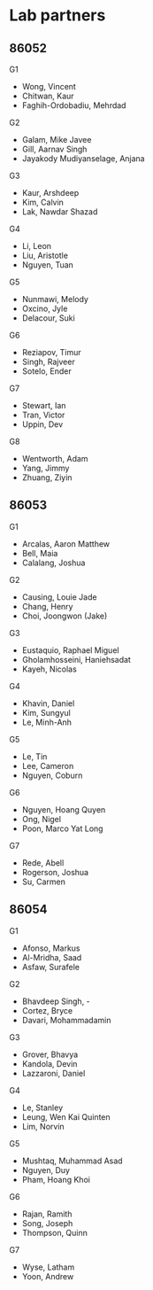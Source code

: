# Lab partners

## 86052

G1
- Wong, Vincent
- Chitwan, Kaur
- Faghih-Ordobadiu, Mehrdad

G2
- Galam, Mike Javee
- Gill, Aarnav Singh
- Jayakody Mudiyanselage, Anjana

G3
- Kaur, Arshdeep
- Kim, Calvin
- Lak, Nawdar Shazad

G4
- Li, Leon
- Liu, Aristotle
- Nguyen, Tuan

G5
- Nunmawi, Melody
- Oxcino, Jyle
- Delacour, Suki

G6
- Reziapov, Timur
- Singh, Rajveer
- Sotelo, Ender

G7
- Stewart, Ian
- Tran, Victor
- Uppin, Dev

G8
- Wentworth, Adam
- Yang, Jimmy
- Zhuang, Ziyin

## 86053

G1
- Arcalas, Aaron Matthew
- Bell, Maia
- Calalang, Joshua

G2
- Causing, Louie Jade
- Chang, Henry
- Choi, Joongwon (Jake)

G3
- Eustaquio, Raphael Miguel
- Gholamhosseini, Haniehsadat
- Kayeh, Nicolas

G4
- Khavin, Daniel
- Kim, Sungyul
- Le, Minh-Anh

G5
- Le, Tin
- Lee, Cameron
- Nguyen, Coburn

G6
- Nguyen, Hoang Quyen
- Ong, Nigel
- Poon, Marco Yat Long

G7
- Rede, Abell
- Rogerson, Joshua
- Su, Carmen

## 86054

G1
- Afonso, Markus
- Al-Mridha, Saad
- Asfaw, Surafele

G2
- Bhavdeep Singh, -
- Cortez, Bryce
- Davari, Mohammadamin

G3
- Grover, Bhavya
- Kandola, Devin
- Lazzaroni, Daniel

G4
- Le, Stanley
- Leung, Wen Kai Quinten
- Lim, Norvin

G5
- Mushtaq, Muhammad Asad
- Nguyen, Duy
- Pham, Hoang Khoi

G6
- Rajan, Ramith
- Song, Joseph
- Thompson, Quinn

G7
- Wyse, Latham
- Yoon, Andrew
